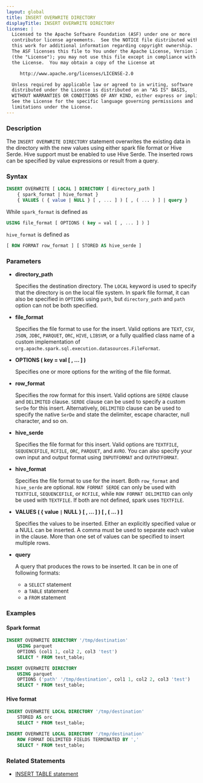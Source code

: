 ```yaml
---
layout: global
title: INSERT OVERWRITE DIRECTORY
displayTitle: INSERT OVERWRITE DIRECTORY
license: |
  Licensed to the Apache Software Foundation (ASF) under one or more
  contributor license agreements.  See the NOTICE file distributed with
  this work for additional information regarding copyright ownership.
  The ASF licenses this file to You under the Apache License, Version 2.0
  (the "License"); you may not use this file except in compliance with
  the License.  You may obtain a copy of the License at

     http://www.apache.org/licenses/LICENSE-2.0

  Unless required by applicable law or agreed to in writing, software
  distributed under the License is distributed on an "AS IS" BASIS,
  WITHOUT WARRANTIES OR CONDITIONS OF ANY KIND, either express or implied.
  See the License for the specific language governing permissions and
  limitations under the License.
---
```


### Description

The `INSERT OVERWRITE DIRECTORY` statement overwrites the existing data in the directory with the new values using either spark file format or Hive Serde. 
Hive support must be enabled to use Hive Serde. The inserted rows can be specified by value expressions or result from a query.

### Syntax

```sql
INSERT OVERWRITE [ LOCAL ] DIRECTORY [ directory_path ]
    { spark_format | hive_format }
    { VALUES ( { value | NULL } [ , ... ] ) [ , ( ... ) ] | query }
```

While `spark_format` is defined as
```sql
USING file_format [ OPTIONS ( key = val [ , ... ] ) ]
```

`hive_format` is defined as
```sql
[ ROW FORMAT row_format ] [ STORED AS hive_serde ]
```

### Parameters

* **directory_path**

    Specifies the destination directory. The `LOCAL` keyword is used to specify that the directory is on the local file system.
    In spark file format, it can also be specified in `OPTIONS` using `path`, but `directory_path` and `path` option can not be both specified.

* **file_format**

    Specifies the file format to use for the insert. Valid options are `TEXT`, `CSV`, `JSON`, `JDBC`, `PARQUET`, `ORC`, `HIVE`, `LIBSVM`, or a fully qualified class name of a custom implementation of `org.apache.spark.sql.execution.datasources.FileFormat`.

* **OPTIONS ( key = val [ , ... ] )**

    Specifies one or more options for the writing of the file format.

* **row_format**

    Specifies the row format for this insert. Valid options are `SERDE` clause and `DELIMITED` clause. `SERDE` clause can be used to specify a custom `SerDe` for this insert. Alternatively, `DELIMITED` clause can be used to specify the native `SerDe` and state the delimiter, escape character, null character, and so on.

* **hive_serde**

    Specifies the file format for this insert. Valid options are `TEXTFILE`, `SEQUENCEFILE`, `RCFILE`, `ORC`, `PARQUET`, and `AVRO`. You can also specify your own input and output format using `INPUTFORMAT` and `OUTPUTFORMAT`.

* **hive_format**

    Specifies the file format to use for the insert. Both `row_format` and `hive_serde` are optional. `ROW FORMAT SERDE` can only be used with `TEXTFILE`, `SEQUENCEFILE`, or `RCFILE`, while `ROW FORMAT DELIMITED` can only be used with `TEXTFILE`. If both are not defined, spark uses `TEXTFILE`.

* **VALUES ( { value `|` NULL } [ , ... ] ) [ , ( ... ) ]**

    Specifies the values to be inserted. Either an explicitly specified value or a NULL can be inserted.
    A comma must be used to separate each value in the clause. More than one set of values can be specified to insert multiple rows.

* **query**

    A query that produces the rows to be inserted. It can be in one of following formats:
    * a `SELECT` statement
    * a `TABLE` statement
    * a `FROM` statement

### Examples

#### Spark format
```sql
INSERT OVERWRITE DIRECTORY '/tmp/destination'
    USING parquet
    OPTIONS (col1 1, col2 2, col3 'test')
    SELECT * FROM test_table;

INSERT OVERWRITE DIRECTORY
    USING parquet
    OPTIONS ('path' '/tmp/destination', col1 1, col2 2, col3 'test')
    SELECT * FROM test_table;
```

#### Hive format

```sql
INSERT OVERWRITE LOCAL DIRECTORY '/tmp/destination'
    STORED AS orc
    SELECT * FROM test_table;

INSERT OVERWRITE LOCAL DIRECTORY '/tmp/destination'
    ROW FORMAT DELIMITED FIELDS TERMINATED BY ','
    SELECT * FROM test_table;
```

### Related Statements

* [INSERT TABLE statement](sql-ref-syntax-dml-insert-table.html)

